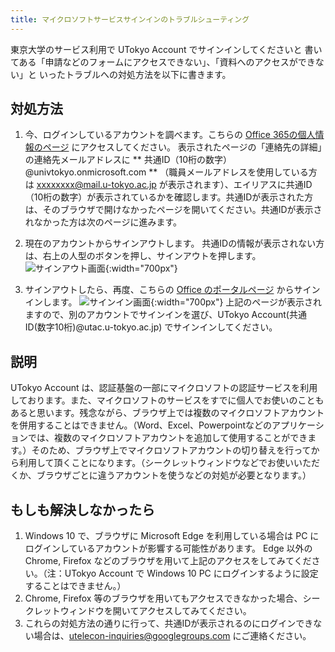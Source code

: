 ```yaml
---
title: マイクロソフトサービスサインインのトラブルシューティング
---
```


東京大学のサービス利用で UTokyo Account でサインインしてくださいと
書いてある「申請などのフォームにアクセスできない」、「資料へのアクセスができない」と
いったトラブルへの対処方法を以下に書きます。

## 対処方法

1. 今、ログインしているアカウントを調べます。こちらの [Office 365の個人情報のページ](https://portal.office.com/account/#personalinfo) にアクセスしてください。
表示されたページの「連絡先の詳細」の連絡先メールアドレスに ** 共通ID（10桁の数字）@univtokyo.onmicrosoft.com ** （職員メールアドレスを使用している方は xxxxxxxx@mail.u-tokyo.ac.jp が表示されます）、エイリアスに共通ID（10桁の数字）が表示されているかを確認します。共通IDが表示された方は、そのブラウザで開けなかったページを開いてください。共通IDが表示されなかった方は次のページに進みます。

1. 現在のアカウントからサインアウトします。
共通IDの情報が表示されない方は、右上の人型のボタンを押し、サインアウトを押します。
![サインアウト画面](img/msaccount-signout.png){:width="700px"}

1. サインアウトしたら、再度、こちらの [Office のポータルページ](https://portal.office.com/) からサインインします。
![サインイン画面](img/msaccount-signin2.png){:width="700px"}
上記のページが表示されますので、別のアカウントでサインインを選び、UTokyo Account(共通ID(数字10桁)@utac.u-tokyo.ac.jp) でサインインしてください。

## 説明
UTokyo Account は、認証基盤の一部にマイクロソフトの認証サービスを利用しております。また、マイクロソフトのサービスをすでに個人でお使いのこともあると思います。残念ながら、ブラウザ上では複数のマイクロソフトアカウントを併用することはできません。（Word、Excel、Powerpointなどのアプリケーションでは、複数のマイクロソフトアカウントを追加して使用することができます。）そのため、ブラウザ上でマイクロソフトアカウントの切り替えを行ってから利用して頂くことになります。（シークレットウィンドウなどでお使いいただくか、ブラウザごとに違うアカウントを使うなどの対処が必要となります。）

## もしも解決しなかったら

1. Windows 10 で、ブラウザに Microsoft Edge を利用している場合は PC にログインしているアカウントが影響する可能性があります。 Edge 以外の Chrome, Firefox などのブラウザを用いて上記のアクセスをしてみてください。（注：UTokyo Account で Windows 10 PC にログインするように設定することはできません。）
1. Chrome, Firefox 等のブラウザを用いてもアクセスできなかった場合、シークレットウィンドウを開いてアクセスしてみてください。
1. これらの対処方法の通りに行って、共通IDが表示されるのにログインできない場合は、utelecon-inquiries@googlegroups.com にご連絡ください。

